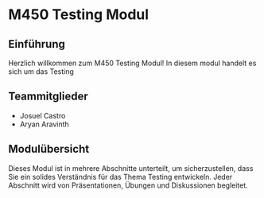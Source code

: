 # M450 Testing Modul

## Einführung

Herzlich willkommen zum M450 Testing Modul! In diesem modul handelt es sich um das Testing
## Teammitglieder

- Josuel Castro
- Aryan Aravinth

## Modulübersicht

Dieses Modul ist in mehrere Abschnitte unterteilt, um sicherzustellen, dass Sie ein solides Verständnis für das Thema Testing entwickeln. Jeder Abschnitt wird von Präsentationen, Übungen und Diskussionen begleitet.
